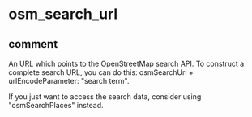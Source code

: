 # osm_search_url
## comment

An URL which points to the OpenStreetMap search API.
To construct a complete search URL, you can do this:
osmSearchUrl + urlEncodeParameter: "search term".

If you just want to access the search data, consider using "osmSearchPlaces" instead.
